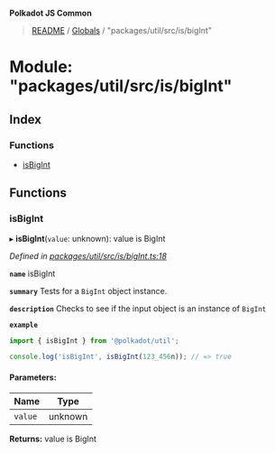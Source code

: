 **Polkadot JS Common**

> [README](../README.md) / [Globals](../globals.md) / "packages/util/src/is/bigInt"

# Module: "packages/util/src/is/bigInt"

## Index

### Functions

* [isBigInt](_packages_util_src_is_bigint_.md#isbigint)

## Functions

### isBigInt

▸ **isBigInt**(`value`: unknown): value is BigInt

*Defined in [packages/util/src/is/bigInt.ts:18](https://github.com/polkadot-js/common/blob/c366e637/packages/util/src/is/bigInt.ts#L18)*

**`name`** isBigInt

**`summary`** Tests for a `BigInt` object instance.

**`description`** 
Checks to see if the input object is an instance of `BigInt`

**`example`** 
<BR>

```javascript
import { isBigInt } from '@polkadot/util';

console.log('isBigInt', isBigInt(123_456n)); // => true
```

#### Parameters:

Name | Type |
------ | ------ |
`value` | unknown |

**Returns:** value is BigInt
